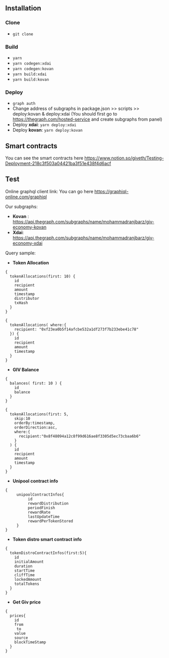 ## Installation
### Clone
* `git clone `

### Build
* `yarn`
* `yarn codegen:xdai`
* `yarn codegen:kovan`
* `yarn build:xdai`
* `yarn build:kovan`

### Deploy
* `graph auth`
* Change address of subgraphs in package.json >> scripts >> deploy:kovan & deploy:xdai 
(You should first go to https://thegraph.com/hosted-service and create subgraphs from panel)
* Deploy **xdai**: `yarn deploy:xdai`
* Deploy **kovan**: `yarn deploy:kovan`

## Smart contracts
You can see the smart contracts here
https://www.notion.so/giveth/Testing-Deployment-218c3f503a04421ba3f51e438f4d6acf

## Test
Online graphql client link: You can go here https://graphiql-online.com/graphiql

Our subgraphs: 
* **Kovan** : https://api.thegraph.com/subgraphs/name/mohammadranjbarz/giv-economy-kovan
* **Xdai**: https://api.thegraph.com/subgraphs/name/mohammadranjbarz/giv-economy-xdai


Query sample:

* **Token Allocation**
```
{
  tokenAllocations(first: 10) {
    id
    recipient
    amount
    timestamp
    distributor
    txHash
  }
}
```

```
{
  tokenAllocations( where:{
    recipient: "0xf23ea0b5f14afcbe532a1df273f7b233ebe41c78"
  }) {
    id
    recipient
    amount
    timestamp
  }
}
```

* **GIV Balance**

```
{
  balances( first: 10 ) {
    id
    balance
  }
}
```

```
{
  tokenAllocations(first: 5,
    skip:10
    orderBy:timestamp,
    orderDirection:asc,
    where:{
      recipient:"0x8f48094a12c8f99d616ae8f3305d5ec73cbaa6b6"
    }
  ) {
    id
    recipient
    amount
    timestamp
  }
}
```

* **Unipool contract info**

```
{
     unipoolContractInfos{
          id
          rewardDistribution
          periodFinish
          rewardRate
          lastUpdateTime
          rewardPerTokenStored
     }
}

```

* **Token distro smart contract info**
```
{
  tokenDistroContractInfos(first:5){
    id
    initialAmount
    duration
    startTime
    cliffTime
    lockedAmount
    totalTokens
  }
}
```

* **Get Giv price**
```
{
  prices{
    id
    from
     to
    value
    source
    blockTimeStamp
  }
}
```
